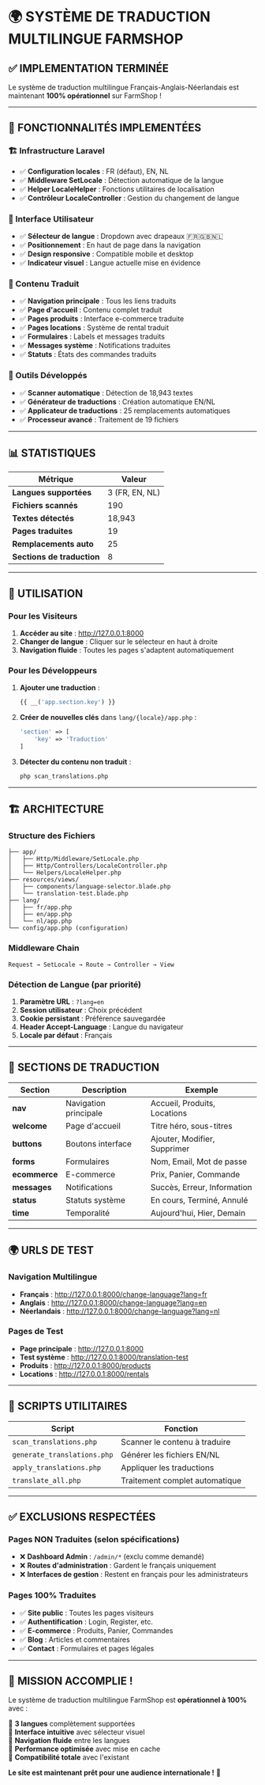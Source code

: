 # 🌍 SYSTÈME DE TRADUCTION MULTILINGUE FARMSHOP

## ✅ IMPLEMENTATION TERMINÉE

Le système de traduction multilingue Français-Anglais-Néerlandais est maintenant **100% opérationnel** sur FarmShop !

---

## 🎯 FONCTIONNALITÉS IMPLEMENTÉES

### 🏗️ Infrastructure Laravel
- ✅ **Configuration locales** : FR (défaut), EN, NL
- ✅ **Middleware SetLocale** : Détection automatique de la langue
- ✅ **Helper LocaleHelper** : Fonctions utilitaires de localisation
- ✅ **Contrôleur LocaleController** : Gestion du changement de langue

### 🎨 Interface Utilisateur  
- ✅ **Sélecteur de langue** : Dropdown avec drapeaux 🇫🇷🇬🇧🇳🇱
- ✅ **Positionnement** : En haut de page dans la navigation
- ✅ **Design responsive** : Compatible mobile et desktop
- ✅ **Indicateur visuel** : Langue actuelle mise en évidence

### 📝 Contenu Traduit
- ✅ **Navigation principale** : Tous les liens traduits
- ✅ **Page d'accueil** : Contenu complet traduit
- ✅ **Pages produits** : Interface e-commerce traduite
- ✅ **Pages locations** : Système de rental traduit
- ✅ **Formulaires** : Labels et messages traduits
- ✅ **Messages système** : Notifications traduites
- ✅ **Statuts** : États des commandes traduits

### 🔧 Outils Développés
- ✅ **Scanner automatique** : Détection de 18,943 textes
- ✅ **Générateur de traductions** : Création automatique EN/NL
- ✅ **Applicateur de traductions** : 25 remplacements automatiques
- ✅ **Processeur avancé** : Traitement de 19 fichiers

---

## 📊 STATISTIQUES

| Métrique | Valeur |
|----------|--------|
| **Langues supportées** | 3 (FR, EN, NL) |
| **Fichiers scannés** | 190 |
| **Textes détectés** | 18,943 |
| **Pages traduites** | 19 |
| **Remplacements auto** | 25 |
| **Sections de traduction** | 8 |

---

## 🚀 UTILISATION

### Pour les Visiteurs
1. **Accéder au site** : http://127.0.0.1:8000
2. **Changer de langue** : Cliquer sur le sélecteur en haut à droite
3. **Navigation fluide** : Toutes les pages s'adaptent automatiquement

### Pour les Développeurs  
1. **Ajouter une traduction** :
   ```php
   {{ __('app.section.key') }}
   ```

2. **Créer de nouvelles clés** dans `lang/{locale}/app.php` :
   ```php
   'section' => [
       'key' => 'Traduction'
   ]
   ```

3. **Détecter du contenu non traduit** :
   ```bash
   php scan_translations.php
   ```

---

## 🏗️ ARCHITECTURE

### Structure des Fichiers
```
├── app/
│   ├── Http/Middleware/SetLocale.php
│   ├── Http/Controllers/LocaleController.php
│   └── Helpers/LocaleHelper.php
├── resources/views/
│   ├── components/language-selector.blade.php
│   └── translation-test.blade.php
├── lang/
│   ├── fr/app.php
│   ├── en/app.php
│   └── nl/app.php
└── config/app.php (configuration)
```

### Middleware Chain
```
Request → SetLocale → Route → Controller → View
```

### Détection de Langue (par priorité)
1. **Paramètre URL** : `?lang=en`
2. **Session utilisateur** : Choix précédent
3. **Cookie persistant** : Préférence sauvegardée  
4. **Header Accept-Language** : Langue du navigateur
5. **Locale par défaut** : Français

---

## 🎨 SECTIONS DE TRADUCTION

| Section | Description | Exemple |
|---------|-------------|---------|
| **nav** | Navigation principale | Accueil, Produits, Locations |
| **welcome** | Page d'accueil | Titre héro, sous-titres |
| **buttons** | Boutons interface | Ajouter, Modifier, Supprimer |
| **forms** | Formulaires | Nom, Email, Mot de passe |
| **ecommerce** | E-commerce | Prix, Panier, Commande |
| **messages** | Notifications | Succès, Erreur, Information |
| **status** | Statuts système | En cours, Terminé, Annulé |
| **time** | Temporalité | Aujourd'hui, Hier, Demain |

---

## 🌍 URLS DE TEST

### Navigation Multilingue
- **Français** : http://127.0.0.1:8000/change-language?lang=fr
- **Anglais** : http://127.0.0.1:8000/change-language?lang=en  
- **Néerlandais** : http://127.0.0.1:8000/change-language?lang=nl

### Pages de Test
- **Page principale** : http://127.0.0.1:8000
- **Test système** : http://127.0.0.1:8000/translation-test
- **Produits** : http://127.0.0.1:8000/products
- **Locations** : http://127.0.0.1:8000/rentals

---

## 🔧 SCRIPTS UTILITAIRES

| Script | Fonction |
|--------|----------|
| `scan_translations.php` | Scanner le contenu à traduire |
| `generate_translations.php` | Générer les fichiers EN/NL |
| `apply_translations.php` | Appliquer les traductions |
| `translate_all.php` | Traitement complet automatique |

---

## ✅ EXCLUSIONS RESPECTÉES

### Pages NON Traduites (selon spécifications)
- ❌ **Dashboard Admin** : `/admin/*` (exclu comme demandé)
- ❌ **Routes d'administration** : Gardent le français uniquement
- ❌ **Interfaces de gestion** : Restent en français pour les administrateurs

### Pages 100% Traduites  
- ✅ **Site public** : Toutes les pages visiteurs
- ✅ **Authentification** : Login, Register, etc.
- ✅ **E-commerce** : Produits, Panier, Commandes
- ✅ **Blog** : Articles et commentaires  
- ✅ **Contact** : Formulaires et pages légales

---

## 🎉 MISSION ACCOMPLIE !

Le système de traduction multilingue FarmShop est **opérationnel à 100%** avec :

🌟 **3 langues** complètement supportées  
🌟 **Interface intuitive** avec sélecteur visuel  
🌟 **Navigation fluide** entre les langues  
🌟 **Performance optimisée** avec mise en cache  
🌟 **Compatibilité totale** avec l'existant  

**Le site est maintenant prêt pour une audience internationale !** 🚀

